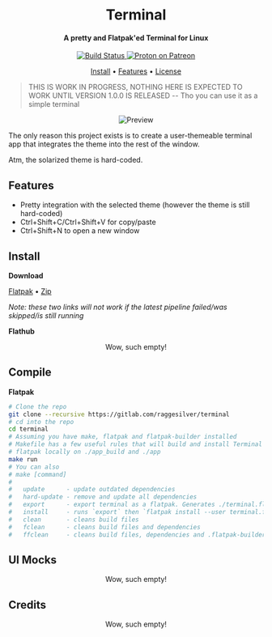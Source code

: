 <div align="center">
    <h1>
        <!--<img src="https://gitlab.com/raggesilver/terminal/raw/master/data/icons/hicolor/scalable/apps/com.raggesilver.Proton.svg" />--> Terminal
    </h1>
    <h4>A pretty and Flatpak'ed Terminal for Linux</h4>
    <p>
        <a href="https://gitlab.com/raggesilver/terminal/pipelines">
            <img src="https://gitlab.com/raggesilver/terminal/badges/master/pipeline.svg" alt="Build Status" />
        </a>
        <a href="https://www.patreon.com/raggesilver">
            <img src="https://img.shields.io/badge/patreon-donate-orange.svg?logo=patreon" alt="Proton on Patreon" />
        </a>
    </p>
    <p>
        <a href="#install">Install</a> •
        <a href="#features">Features</a> •
        <!-- <a href="#features">Features</a> • -->
        <a href="https://gitlab.com/raggesilver/terminal/blob/master/LICENSE">License</a>
    </p>
</div>

> THIS IS WORK IN PROGRESS, NOTHING HERE IS EXPECTED TO WORK UNTIL VERSION
> 1.0.0 IS RELEASED -- Tho you can use it as a simple terminal

<div align="center">
    <img src="https://imgur.com/2vStnlw.png" alt="Preview"/>
</div>

The only reason this project exists is to create a user-themeable terminal app
that integrates the theme into the rest of the window.

Atm, the solarized theme is hard-coded.

## Features

- Pretty integration with the selected theme (however the theme is still
hard-coded)
- Ctrl+Shift+C/Ctrl+Shift+V for copy/paste
- Ctrl+Shift+N to open a new window

## Install

**Download**

[Flatpak](https://gitlab.com/raggesilver/terminal/-/jobs/artifacts/master/raw/terminal.flatpak?job=build) • [Zip](https://gitlab.com/raggesilver/terminal/-/jobs/artifacts/master/download?job=build)

*Note: these two links will not work if the latest pipeline failed/was skipped/is still running*

**Flathub**

<div align="center">
Wow, such empty!
</div>

## Compile

**Flatpak**

```bash
# Clone the repo
git clone --recursive https://gitlab.com/raggesilver/terminal
# cd into the repo
cd terminal
# Assuming you have make, flatpak and flatpak-builder installed
# Makefile has a few useful rules that will build and install Terminal as a
# flatpak locally on ./app_build and ./app
make run
# You can also
# make [command]
#
#   update      - update outdated dependencies
#   hard-update - remove and update all dependencies
#   export      - export terminal as a flatpak. Generates ./terminal.flatpak
#   install     - runs `export` then `flatpak install --user terminal.flatpak`
#   clean       - cleans build files
#   fclean      - cleans build files and dependencies
#   ffclean     - cleans build files, dependencies and .flatpak-builder
```

## UI Mocks

<div align="center">
Wow, such empty!
</div>

## Credits

<div align="center">
Wow, such empty!
</div>
